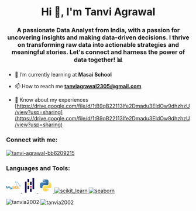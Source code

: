 <h1 align="center">Hi 👋, I'm Tanvi Agrawal</h1>
<h3 align="center">A passionate Data Analyst from India, with a passion for uncovering insights and making data-driven decisions. I thrive on transforming raw data into actionable strategies and meaningful stories. Let's connect and harness the power of data together! 📊</h3>

- 🌱 I’m currently learning at **Masai School**

- 📫 How to reach me **tanviagrawal2305@gmail.com**

- 📄 Know about my experiences [https://drive.google.com/file/d/1tB9qB22113Ife2Dmadu3EIdOw9dhzhzU/view?usp=sharing](https://drive.google.com/file/d/1tB9qB22113Ife2Dmadu3EIdOw9dhzhzU/view?usp=sharing)

<h3 align="left">Connect with me:</h3>
<p align="left">
<a href="https://linkedin.com/in/tanvi-agrawal-bb6209215" target="blank"><img align="center" src="https://raw.githubusercontent.com/rahuldkjain/github-profile-readme-generator/master/src/images/icons/Social/linked-in-alt.svg" alt="tanvi-agrawal-bb6209215" height="30" width="40" /></a>
</p>

<h3 align="left">Languages and Tools:</h3>
<p align="left"> <a href="https://www.mysql.com/" target="_blank" rel="noreferrer"> <img src="https://raw.githubusercontent.com/devicons/devicon/master/icons/mysql/mysql-original-wordmark.svg" alt="mysql" width="40" height="40"/> </a> <a href="https://pandas.pydata.org/" target="_blank" rel="noreferrer"> <img src="https://raw.githubusercontent.com/devicons/devicon/2ae2a900d2f041da66e950e4d48052658d850630/icons/pandas/pandas-original.svg" alt="pandas" width="40" height="40"/> </a> <a href="https://www.python.org" target="_blank" rel="noreferrer"> <img src="https://raw.githubusercontent.com/devicons/devicon/master/icons/python/python-original.svg" alt="python" width="40" height="40"/> </a> <a href="https://scikit-learn.org/" target="_blank" rel="noreferrer"> <img src="https://upload.wikimedia.org/wikipedia/commons/0/05/Scikit_learn_logo_small.svg" alt="scikit_learn" width="40" height="40"/> </a> <a href="https://seaborn.pydata.org/" target="_blank" rel="noreferrer"> <img src="https://seaborn.pydata.org/_images/logo-mark-lightbg.svg" alt="seaborn" width="40" height="40"/> </a> </p>

<p><img align="left" src="https://github-readme-stats.vercel.app/api/top-langs?username=tanvia2002&show_icons=true&locale=en&layout=compact" alt="tanvia2002" /></p>

<p>&nbsp;<img align="center" src="https://github-readme-stats.vercel.app/api?username=tanvia2002&show_icons=true&locale=en" alt="tanvia2002" /></p>
